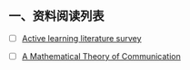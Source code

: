 ## 一、资料阅读列表

- [ ] [Active learning literature survey](http://citeseerx.ist.psu.edu/viewdoc/download;jsessionid=CC7557DD482E00F0BCC12AA5D3617E12?doi=10.1.1.167.4245&rep=rep1&type=pdf)
- [ ] [A Mathematical Theory of Communication](http://people.math.harvard.edu/~ctm/home/text/others/shannon/entropy/entropy.pdf)

